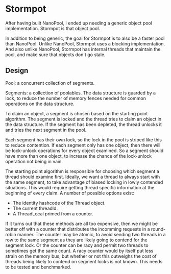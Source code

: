 Stormpot
========

After having built NanoPool, I ended up needing a generic object pool
implementation. Stormpot is that object pool.

In addition to being generic, the goal for Stormpot is to also be a
faster pool than NanoPool. Unlike NanoPool, Stormpot uses a blocking
implementation. And also unlike NanoPool, Stormpot has internal threads
that maintain the pool, and make sure that objects don't go stale.

Design
------

Pool: a concurrent collection of segments.

Segments: a collection of poolables. The data structure is guarded by
a lock, to reduce the number of memory fences needed for common
operations on the data structure.

To claim an object, a segment is chosen based on the starting point
algorithm. The segment is locked and the thread tries to claim an object
in the data structure. If the segment has been depleted, the thread
unlocks it and tries the next segment in the pool.

Each segment has their own lock, so the lock in the pool is striped like
this to reduce contention. If each segment only has one object, then
there will be lock-unlock operations for every object examined. So a
segment should have more than one object, to increase the chance of the
lock-unlock operation not being in vain.

The starting point algorithm is responsible for choosing which segment
a thread should examine first. Ideally, we want a thread to always start
with the same segment, to take advantage of biased locking in lowly
contended situations. This would require getting thread specific
information at the beginning of every claim. A number of possible
options exist:

 * The identity hashcode of the Thread object.
 * The current threadId.
 * A ThreadLocal primed from a counter.

If it turns out that these methods are all too expensive, then we might
be better off with a counter that distributes the incomming requests in
a round-robin manner. The counter may be atomic, to avoid sending two
threads in a row to the same segment as they are likely going to contend
for the segment lock. Or the counter can be racy and permit two threads
to sometimes get the same count. A racy counter would by itself put less
strain on the memory bus, but whether or not this outweighs the cost of
threads being likely to contend on segment locks is not known. This
needs to be tested and benchmarked.

